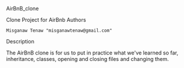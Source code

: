 AirBnB_clone

Clone Project for AirBnb
Authors

    Misganaw Tenaw "misganawtenaw@gmail.com"

Description

The AirBnB clone is for us to put in practice what we've learned so far, inheritance, classes, opening and closing files and changing them.
